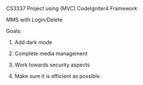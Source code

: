 CS3337 Project using (MVC) CodeIgniter4 Framework

MMS with Login/Delete

Goals:

1. Add dark mode

2. Complete media management

3. Work towards security aspects

4. Make sure it is efficient as possible.
